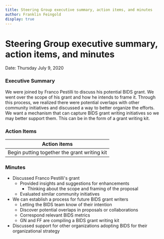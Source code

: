 ```yaml
---
title: Steering Group executive summary, action items, and minutes
author: Franklin Feingold
display: true
---
```


# Steering Group executive summary, action items, and minutes

Date: Thursday July 9, 2020

<!--more-->

### Executive Summary

We were joined by Franco Pestilli to discuss his potential BIDS grant. We went over the scope of his grant and how he intends to frame it. Through this process, we realized there were potential overlaps with other community initiatives and discussed a way to better organize the efforts. We want a mechanism that can capture BIDS grant writing initiatives so we may better support them. This can be in the form of a grant writing kit. 

### Action Items

| Action items |
| ------------ |
| Begin putting together the grant writing kit |


### Minutes

- Discussed Franco Pestilli's grant
  - Provided insights and suggestions for enhancements
    - Thinking about the scope and framing of the proposal
  - Evaluated similar community initiatives
- We can establish a process for future BIDS grant writers 
  - Letting the BIDS team know of their intention
  - Discover potential overlaps in proposals or collaborations
  - Correspond relevant BIDS metrics
  - GN and FF are compiling a BIDS grant writing kit
- Discussed support for other organizations adopting BIDS for their organizational strategy

